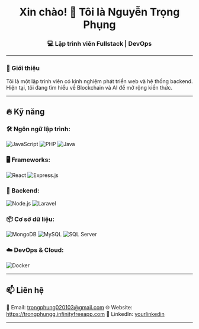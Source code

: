 <h1 align="center">Xin chào! 👋 Tôi là Nguyễn Trọng Phụng </h1>
<h3 align="center">💻 Lập trình viên Fullstack | DevOps </h3>

---

### 🚀 Giới thiệu
Tôi là một lập trình viên có kinh nghiệm phát triển web và hệ thống backend. Hiện tại, tôi đang tìm hiểu về Blockchain và AI để mở rộng kiến thức.

---

## 🔥 Kỹ năng

### 🛠 Ngôn ngữ lập trình:
![JavaScript](https://img.shields.io/badge/-JavaScript-F7DF1E?style=flat-square&logo=javascript&logoColor=black)
![PHP](https://img.shields.io/badge/-PHP-777BB4?style=flat-square&logo=php&logoColor=white)
![Java](https://img.shields.io/badge/-Java-007396?style=flat-square&logo=java&logoColor=white)


### 🖥️ Frameworks:
![React](https://img.shields.io/badge/-React-61DAFB?style=flat-square&logo=react&logoColor=black)
![Express.js](https://img.shields.io/badge/-Express.js-000000?style=flat-square&logo=express&logoColor=white)


### 🔧 Backend:
![Node.js](https://img.shields.io/badge/-Node.js-339933?style=flat-square&logo=node.js&logoColor=white)
![Laravel](https://img.shields.io/badge/-Laravel-FF2D20?style=flat-square&logo=laravel&logoColor=white)

### 📦 Cơ sở dữ liệu:
![MongoDB](https://img.shields.io/badge/-MongoDB-47A248?style=flat-square&logo=mongodb&logoColor=white)
![MySQL](https://img.shields.io/badge/-MySQL-4479A1?style=flat-square&logo=mysql&logoColor=white)
![SQL Server](https://img.shields.io/badge/-SQL%20Server-CC2927?style=flat-square&logo=microsoft-sql-server&logoColor=white)

### ☁️ DevOps & Cloud:
![Docker](https://img.shields.io/badge/-Docker-2496ED?style=flat-square&logo=docker&logoColor=white)


---

## 📫 Liên hệ
📧 Email: trongphung020103@gmail.com
🌐 Website: https://trongphungg.infinityfreeapp.com
💼 LinkedIn: [yourlinkedin](https://linkedin.com/in/yourusername)  

---
